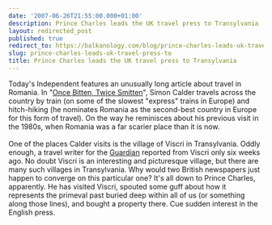 ```yaml
---
date: '2007-06-26T21:55:00.000+01:00'
description: Prince Charles leads the UK travel press to Transylvania
layout: redirected_post
published: true
redirect_to: https://balkanology.com/blog/prince-charles-leads-uk-travel-press-to/
slug: prince-charles-leads-uk-travel-press-to
title: Prince Charles leads the UK travel press to Transylvania
---
```


Today's Independent features an unusually long article about travel in Romania. In "<a href="http://travel.independent.co.uk/europe/article2695250.ece">Once Bitten, Twice Smitten</a>", Simon Calder travels across the country by train (on some of the slowest "express" trains in Europe) and hitch-hiking (he nominates Romania as the second-best country in Europe for this form of travel). On the way he reminisces about his previous visit in the 1980s, when Romania was a far scarier place than it is now.<br /><br />One of the places Calder visits is the village of Viscri in Transylvania. Oddly enough, a travel writer for the <a href="http://www.guardian.co.uk/travel/2007/may/12/saturday.romania">Guardian</a> reported from Viscri only six weeks ago. No doubt Viscri is an interesting and picturesque village, but there are many such villages in Transylvania. Why would two British newspapers just happen to converge on this particular one? It's all down to Prince Charles, apparently. He has visited Viscri, spouted some guff about how it represents the primeval past buried deep within all of us (or something along those lines), and bought a property there. Cue sudden interest in the English press.